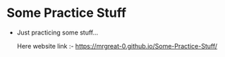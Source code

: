# Some Practice Stuff

 - Just practicing some stuff...

    Here website link :- https://mrgreat-0.github.io/Some-Practice-Stuff/
